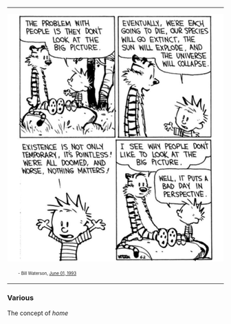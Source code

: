 # 

---

![](./assets/calvin_and_hobbes_big_picture.jpeg)

<sup style="margin-left: 5%;"><sub>- Bill Waterson, [June 01, 1993](https://www.gocomics.com/calvinandhobbes/1993/06/01)</sub></sup>

---





### Various

The concept of _home_